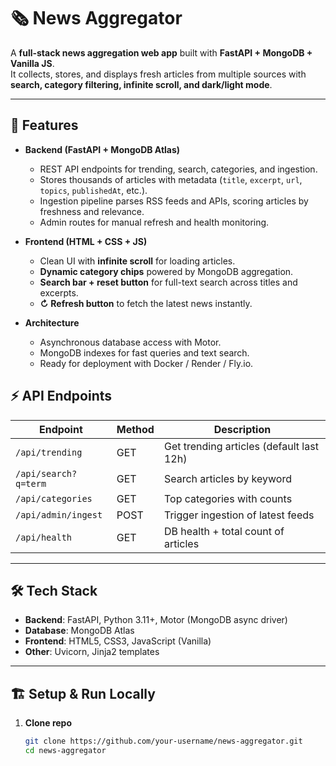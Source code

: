# 🗞️ News Aggregator

A **full-stack news aggregation web app** built with **FastAPI + MongoDB + Vanilla JS**.  
It collects, stores, and displays fresh articles from multiple sources with **search, category filtering, infinite scroll, and dark/light mode**.

---

## 🚀 Features

- **Backend (FastAPI + MongoDB Atlas)**
  - REST API endpoints for trending, search, categories, and ingestion.
  - Stores thousands of articles with metadata (`title`, `excerpt`, `url`, `topics`, `publishedAt`, etc.).
  - Ingestion pipeline parses RSS feeds and APIs, scoring articles by freshness and relevance.
  - Admin routes for manual refresh and health monitoring.

- **Frontend (HTML + CSS + JS)**
  - Clean UI with **infinite scroll** for loading articles.
  - **Dynamic category chips** powered by MongoDB aggregation.
  - **Search bar + reset button** for full-text search across titles and excerpts.
  - **↻ Refresh button** to fetch the latest news instantly.

- **Architecture**
  - Asynchronous database access with Motor.
  - MongoDB indexes for fast queries and text search.
  - Ready for deployment with Docker / Render / Fly.io.


## ⚡ API Endpoints

| Endpoint              | Method | Description                                |
|-----------------------|--------|--------------------------------------------|
| `/api/trending`       | GET    | Get trending articles (default last 12h)   |
| `/api/search?q=term`  | GET    | Search articles by keyword                 |
| `/api/categories`     | GET    | Top categories with counts                 |
| `/api/admin/ingest`   | POST   | Trigger ingestion of latest feeds          |
| `/api/health`         | GET    | DB health + total count of articles        |

---

## 🛠️ Tech Stack

- **Backend**: FastAPI, Python 3.11+, Motor (MongoDB async driver)
- **Database**: MongoDB Atlas
- **Frontend**: HTML5, CSS3, JavaScript (Vanilla)
- **Other**: Uvicorn, Jinja2 templates

---

## 🏗️ Setup & Run Locally

1. **Clone repo**
   ```bash
   git clone https://github.com/your-username/news-aggregator.git
   cd news-aggregator
